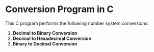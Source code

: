 # Conversion Program in C

This C program performs the following number system conversions:

1. **Decimal to Binary Conversion**
2. **Decimal to Hexadecimal Conversion**
3. **Binary to Decimal Conversion**
